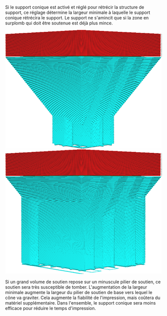 Si le support conique est activé et réglé pour rétrécir la structure de support, ce réglage détermine la largeur minimale à laquelle le support conique rétrécira le support. Le support ne s'amincit que si la zone en surplomb qui doit être soutenue est déjà plus mince.

![Une largeur minimale de 5 mm](../../../articles/images/support_conical_enabled.png)
![Une largeur minimale de 20mm](../../../articles/images/support_conical_min_width_20.png)

Si un grand volume de soutien repose sur un minuscule pilier de soutien, ce soutien sera très susceptible de tomber. L'augmentation de la largeur minimale augmente la largeur du pilier de soutien de base vers lequel le cône va graviter. Cela augmente la fiabilité de l'impression, mais coûtera du matériel supplémentaire. Dans l'ensemble, le support conique sera moins efficace pour réduire le temps d'impression.
